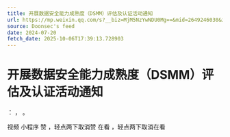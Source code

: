 ```yaml
---
title: 开展数据安全能力成熟度（DSMM）评估及认证活动通知
url: https://mp.weixin.qq.com/s?__biz=MjM5NzYwNDU0Mg==&mid=2649246030&idx=2&sn=a944932677b932fbf47da1860043f06a
source: Doonsec's feed
date: 2024-07-20
fetch_date: 2025-10-06T17:39:13.728903
---
```


# 开展数据安全能力成熟度（DSMM）评估及认证活动通知

：
，
。

视频
小程序
赞
，轻点两下取消赞
在看
，轻点两下取消在看